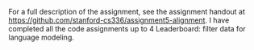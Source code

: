 For a full description of the assignment, see the assignment handout at https://github.com/stanford-cs336/assignment5-alignment. 
I have completed all the code assignments up to 4 Leaderboard: filter data for language modeling.
